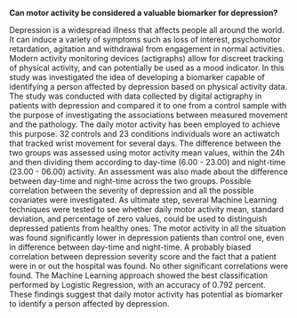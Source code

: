 **Can motor activity be considered a valuable biomarker for depression?**


Depression is a widespread illness that affects people all around the world. It can induce a variety of symptoms such as loss of interest, psychomotor retardation, agitation and withdrawal from engagement in normal activities. Modern activity monitoring devices (actigraphs) allow for discreet tracking of physical activity, and can potentially be used as a mood indicator. In this study was investigated the idea of developing a biomarker capable of identifying a person affected by depression based on physical activity data. The study was conducted with data collected by digital actigraphy in patients with depression and compared it to one from a control sample with the purpose of investigating the associations between measured movement and the pathology. The daily motor activity has been employed to achieve this purpose. 32 controls and 23 conditions individuals wore an actiwatch that tracked wrist movement for several days. The difference between the two groups was assessed using motor activity mean values, within the 24h and then dividing them according to day-time (6.00 - 23.00) and night-time (23.00 - 06.00)  activity. An assessment was also made about the difference between day-time and night-time across the two groups. Possible correlation between the severity of depression and all the possible covariates were investigated. As ultimate step, several Machine Learning techniques were tested to see whether daily motor activity mean, standard deviation, and percentage of zero values, could be used to distinguish depressed patients from healthy ones. The motor activity in all the situation was found significantly lower in depression patients than control one, even in difference between day-time and night-time. A probably biased correlation between depression severity score and the fact that a patient were in or out the hospital was found. No other significant correlations were found. 
The Machine Learning approach showed the best classification performed by Logistic Regression, with an accuracy of 0.792 percent. 
These findings suggest that daily motor activity has potential as biomarker to identify a person affected by depression.
